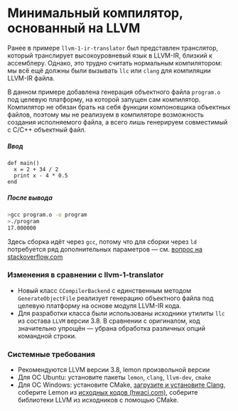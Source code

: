 # Минимальный компилятор, основанный на LLVM

Ранее в примере `llvm-1-ir-translator` был представлен транслятор, который транслирует высокоуровневый язык в LLVM-IR, близкий к ассемблеру. Однако, это трудно считать нормальным компилятором: мы всё ещё должны были вызывать `llc` или `clang` для компиляции LLVM-IR файла.

В данном примере добавлена генерация объектного файла `program.o` под целевую платформу, на которой запущен сам компилятор. Компилятор не обязан брать на себя функции компоновщика объектных файлов, поэтому мы не реализуем в компиляторе возможность создания исполняемого файла, а всего лишь генерируем совместимый с C/C++ объектный файл.

##### Ввод
```
def main()
  x = 2 + 34 / 2
  print x - 4 * 0.5
end
```

##### После вывода
```bash
>gcc program.o -o program
>./program
17.000000
```

Здесь сборка идёт через `gcc`, потому что для сборки через `ld` потребуется ряд дополнительных параметров &mdash; см. [вопрос на stackoverflow.com](http://stackoverflow.com/questions/3577922/how-to-link-a-gas-assembly-program-that-uses-the-c-standard-library-with-ld-with)

### Изменения в сравнении с llvm-1-translator

- Новый класс `CCompilerBackend` с единственным методом `GenerateObjectFile` реализует генерацию объектного файла под целевую платформу на основе модуля LLVM-IR кода.
- Для разработки класса были использованы исходники утилиты `llc` из состава `LLVM` версии 3.8. В сравнении с оригиналом, код значительно упрощён &mdash; убрана обработка различных опций командной строки.

### Системные требования

- Рекомендуются LLVM версии 3.8, lemon произвольной версии
- Для ОС Ubuntu: установите пакеты `lemon`, `clang`, `llvm-dev`, `cmake`
- Для ОС Windows: установите CMake, [загрузите и установите Clang](http://llvm.org/releases/download.html), соберите Lemon из [исходных кодов (hwaci.com)](http://www.hwaci.com/sw/lemon/), соберите библиотеки LLVM из исходников с помощью CMake.
